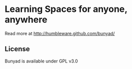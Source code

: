 # Learning Spaces for anyone, anywhere

Read more at http://humbleware.github.com/bunyad/

## License

Bunyad is available under GPL v3.0
